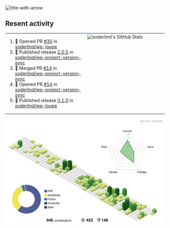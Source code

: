 
![title-with-arrow](https://github.com/soderlind/soderlind/assets/1649452/0f685042-97c3-46ba-b290-804d07f05370)



## Resent activity

<table width="100%" border="0"><tr><td width="49%">

<!--START_SECTION:activity-->
1. 💪 Opened PR [#30](https://github.com/soderlind/wp-loupe/pull/30) in [soderlind/wp-loupe](https://github.com/soderlind/wp-loupe)
2. 🚀 Published release [2.0.5](https://github.com/soderlind/wp-project-version-sync/releases/tag/2.0.5) in [soderlind/wp-project-version-sync](https://github.com/soderlind/wp-project-version-sync)
3. 🎉 Merged PR [#14](https://github.com/soderlind/wp-project-version-sync/pull/14) in [soderlind/wp-project-version-sync](https://github.com/soderlind/wp-project-version-sync)
4. 💪 Opened PR [#14](https://github.com/soderlind/wp-project-version-sync/pull/14) in [soderlind/wp-project-version-sync](https://github.com/soderlind/wp-project-version-sync)
5. 🚀 Published release [0.1.0](https://github.com/soderlind/wp-loupe/releases/tag/0.1.0) in [soderlind/wp-loupe](https://github.com/soderlind/wp-loupe)
<!--END_SECTION:activity-->
  </td>
<td width="49%" valign="top">
     <img  alt="soderlind's GitHub Stats" src="https://awesome-github-stats.azurewebsites.net/user-stats/soderlind?cardType=octocat&theme=github&preferLogin=false&Title=FFFFFF&Border=FFFFFF" />
</td></tr></table>


![](./profile-3d-contrib/profile-green-animate.svg)


